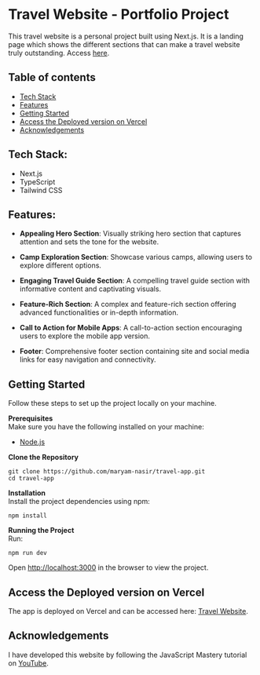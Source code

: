# Travel Website - Portfolio Project

This travel website is a personal project built using Next.js. It is a landing page which shows the different sections that can make a travel website truly outstanding. Access [here](https://travel-app-six-amber.vercel.app/).

## Table of contents

- [Tech Stack](#tech-stack)
- [Features](#features)
- [Getting Started](#getting-started)
- [Access the Deployed version on Vercel](#access-the-deployed-version-on-vercel)
- [Acknowledgements](#acknowledgements)

## Tech Stack:

- Next.js
- TypeScript
- Tailwind CSS

## Features:

- **Appealing Hero Section**: Visually striking hero section that captures attention and sets the tone for the website.

- **Camp Exploration Section**: Showcase various camps, allowing users to explore different options.

- **Engaging Travel Guide Section**: A compelling travel guide section with informative content and captivating visuals.

- **Feature-Rich Section**: A complex and feature-rich section offering advanced functionalities or in-depth information.

- **Call to Action for Mobile Apps**: A call-to-action section encouraging users to explore the mobile app version.

- **Footer**: Comprehensive footer section containing site and social media links for easy navigation and connectivity.

## Getting Started

Follow these steps to set up the project locally on your machine.

**Prerequisites**<br />
Make sure you have the following installed on your machine:

- [Node.js](https://nodejs.org/en)

**Clone the Repository**

```
git clone https://github.com/maryam-nasir/travel-app.git
cd travel-app
```

**Installation**<br />
Install the project dependencies using npm:

```
npm install
```

**Running the Project**<br />
Run:

```
npm run dev
```

Open [http://localhost:3000](http://localhost:3000) in the browser to view the project.

## Access the Deployed version on Vercel

The app is deployed on Vercel and can be accessed here: [Travel Website](https://travel-app-six-amber.vercel.app/).

## Acknowledgements

I have developed this website by following the JavaScript Mastery tutorial on [YouTube](https://www.youtube.com/watch?v=cuzw4vL1z5E).

